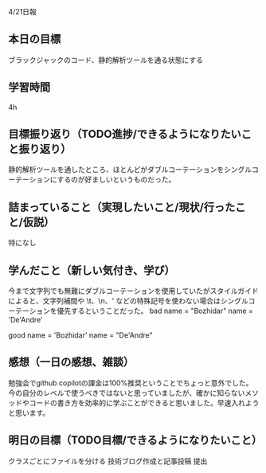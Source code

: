 4/21日報
## 本日の目標
ブラックジャックのコード、静的解析ツールを通る状態にする
## 学習時間
4h
## 目標振り返り（TODO進捗/できるようになりたいこと振り返り）
静的解析ツールを通したところ、ほとんどがダブルコーテーションをシングルコーテーションにするのが好ましいというものだった。
## 詰まっていること（実現したいこと/現状/行ったこと/仮説）
特になし
## 学んだこと（新しい気付き、学び）
今まで文字列でも無難にダブルコーテーションを使用していたがスタイルガイドによると、文字列補間や \t、\n、' などの特殊記号を使わない場合はシングルコーテーションを優先するということだった。
bad
name = "Bozhidar"
name = 'De\'Andre'

good
name = 'Bozhidar'
name = "De'Andre"
## 感想（一日の感想、雑談）
勉強会でgithub copilotの課金は100%推奨ということでちょっと意外でした。
今の自分のレベルで使うべきではないと思っていましたが、確かに知らないメソッドやコードの書き方を効率的に学ぶことができると思いました。早速入れようと思います。
## 明日の目標（TODO目標/できるようになりたいこと）
クラスごとにファイルを分ける
技術ブログ作成と記事投稿
提出
